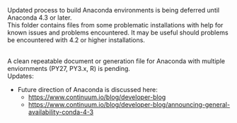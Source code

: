 Updated process to build Anaconda environments is being deferred until Anaconda 4.3 or later.<br/>
This folder contains files from some problematic installations with help for known issues and problems encountered.
It may be useful should problems be encountered with 4.2 or higher installations.<br/><br/>
  
A clean repeatable document or generation file for Anaconda with multiple enviornments (PY27, PY3.x, R) is pending.
<br/>
Updates:
- Future direction of Anaconda is discussed here:
  - https://www.continuum.io/blog/developer-blog
  - https://www.continuum.io/blog/developer-blog/announcing-general-availability-conda-4-3